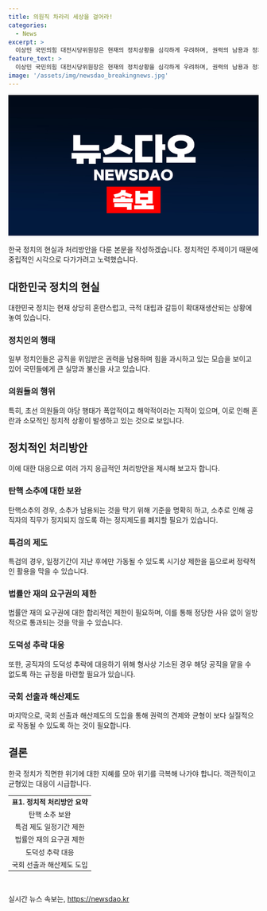 ```yaml
---
title: 의원직 차라리 세상을 걸어라!
categories:
  - News
excerpt: >
  이상민 국민의힘 대전시당위원장은 현재의 정치상황을 심각하게 우려하며, 권력의 남용과 정치적 혼란에 대해 우려하고 있다. 그는 탄핵 및 특검에 대한 보완과 제약을 제시하며, 도덕적 퇴폐로부터 법안 개정까지 정책적 대안을 제안하고 있다. 또한, 지방정치의 활성화와 권력분리에 대한 필요성을 강조하며, 상시적인 책임 추궁의 중요성을 강조하고 있다. 이러한 안건들은 한국 정치에 대한 의사결정과 통제를 위한 응급 조치로 제시되었다.
feature_text: >
  이상민 국민의힘 대전시당위원장은 현재의 정치상황을 심각하게 우려하며, 권력의 남용과 정치적 혼란에 대해 우려하고 있다. 그는 탄핵 및 특검에 대한 보완과 제약을 제시하며, 도덕적 퇴폐로부터 법안 개정까지 정책적 대안을 제안하고 있다. 또한, 지방정치의 활성화와 권력분리에 대한 필요성을 강조하며, 상시적인 책임 추궁의 중요성을 강조하고 있다. 이러한 안건들은 한국 정치에 대한 의사결정과 통제를 위한 응급 조치로 제시되었다.
image: '/assets/img/newsdao_breakingnews.jpg'
---
```


<p><img src="/assets/img/newsdao_breakingnews.jpg" alt="cryptoinkorea 속보" /></p>

<p>한국 정치의 현실과 처리방안을 다룬 본문을 작성하겠습니다. 정치적인 주제이기 때문에 중립적인 시각으로 다가가려고 노력했습니다.</p>

<h2 data-ke-size="size26">대한민국 정치의 현실</h2>

<p data-ke-size="size16">대한민국 정치는 현재 상당히 혼란스럽고, 극적 대립과 갈등이 확대재생산되는 상황에 놓여 있습니다.</p>

<h3>정치인의 행태</h3>

<p data-ke-size="size16">일부 정치인들은 공직을 위임받은 권력을 남용하며 힘을 과시하고 있는 모습을 보이고 있어 국민들에게 큰 실망과 불신을 사고 있습니다.</p>

<h3>의원들의 행위</h3>

<p data-ke-size="size16">특히, 초선 의원들의 야당 행태가 폭압적이고 해악적이라는 지적이 있으며, 이로 인해 혼란과 소모적인 정치적 상황이 발생하고 있는 것으로 보입니다.</p>

<h2 data-ke-size="size26">정치적인 처리방안</h2>

<p data-ke-size="size16">이에 대한 대응으로 여러 가지 응급적인 처리방안을 제시해 보고자 합니다.</p>

<h3>탄핵 소추에 대한 보완</h3>

<p data-ke-size="size16">탄핵소추의 경우, 소추가 남용되는 것을 막기 위해 기준을 명확히 하고, 소추로 인해 공직자의 직무가 정지되지 않도록 하는 정지제도를 폐지할 필요가 있습니다.</p>

<h3>특검의 제도</h3>

<p data-ke-size="size16">특검의 경우, 일정기간이 지난 후에만 가동될 수 있도록 시기상 제한을 둠으로써 정략적인 활용을 막을 수 있습니다.</p>

<h3>법률안 재의 요구권의 제한</h3>

<p data-ke-size="size16">법률안 재의 요구권에 대한 합리적인 제한이 필요하며, 이를 통해 정당한 사유 없이 일방적으로 통과되는 것을 막을 수 있습니다.</p>

<h3>도덕성 추락 대응</h3>

<p data-ke-size="size16">또한, 공직자의 도덕성 추락에 대응하기 위해 형사상 기소된 경우 해당 공직을 맡을 수 없도록 하는 규정을 마련할 필요가 있습니다.</p>

<h3>국회 선출과 해산제도</h3>

<p data-ke-size="size16">마지막으로, 국회 선출과 해산제도의 도입을 통해 권력의 견제와 균형이 보다 실질적으로 작동될 수 있도록 하는 것이 필요합니다.</p>

<h2 data-ke-size="size26">결론</h2>

<p data-ke-size="size16">한국 정치가 직면한 위기에 대한 지혜를 모아 위기를 극복해 나가야 합니다. 객관적이고 균형있는 대응이 시급합니다.</p>

<table>
  <tr>
    <td style="text-align: center; height: 17px;"><b>표1. 정치적 처리방안 요약</b></td>
  </tr>
  <tr>
    <td style="text-align: center; height: 17px;">탄핵 소추 보완</td>
  </tr>
  <tr>
    <td style="text-align: center; height: 17px;">특검 제도 일정기간 제한</td>
  </tr>
  <tr>
    <td style="text-align: center; height: 17px;">법률안 재의 요구권 제한</td>
  </tr>
  <tr>
    <td style="text-align: center; height: 17px;">도덕성 추락 대응</td>
  </tr>
  <tr>
    <td style="text-align: center; height: 17px;">국회 선출과 해산제도 도입</td>
  </tr>
</table>

<p data-ke-size="size16">&nbsp;</p>
실시간 뉴스 속보는, <a href="https://newsdao.kr" rel="dofollow">https://newsdao.kr</a>


